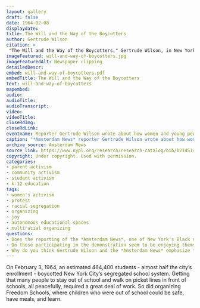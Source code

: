 ```yaml
--- 
layout: gallery
draft: false
date: 1964-02-08
displaydate: 
title: The Will and the Way of the Boycotters
author: Gertrude Wilson
citation: >
 "The Will and the Way of the Boycotters," Gertrude Wilson, in New York City Civil Rights History Project, Accessed: [Month Day, Year], https://nyccivilrightshistory.org/gallery/will-and-way-of-boycotters.
imageFeatured: will-and-way-of-boycotters.jpg
imageFeaturedAlt: Newspaper clipping
detailedDescr: 
embed: will-and-way-of-boycotters.pdf
embedTitle: The Will and the Way of the Boycotters
text: will-and-way-of-boycotters
mapembed: 
audio: 
audioTitle: 
audioTranscript: 
video: 
videoTitle: 
closeRdImg: 
closeRdLink: 
eventname: Reporter Gertrude Wilson wrote about how women and young people worked to make the February 3 boycott happen.
caption: "*Amsterdam News* reporter Gertrude Wilson wrote about how women and young people worked to make the February 3 boycott happen."
archive_source: Amsterdam News
source_link: https://www.nypl.org/research/research-catalog/bib/b21451436
copyright: Under copyright. Used with permission.
categories: 
- parent activism
- community activism
- student activism
- k-12 education
tags: 
- women's activism
- protest
- racial segregation
- organizing
- joy
- autonomous educational spaces
- multiracial organizing
questions:
- Does the reporting of the *Amsterdam News*, one of New York's Black newspapers, make the demonstration seem like a success or a failure? Why do you think so? 
- Do those participating in the demonstration seem to be enjoying themselves? What evidence do you see in the text? 
- Why do you think Gertrude Wilson and the *Amsterdam News* emphasize the racial and class diversity of those supporting the boycott? Why is this important?
--- 
```


On February 3, 1964, an estimated 464,400 students - almost half the city’s enrollment - boycotted New York City’s segregated school system. Getting that many people to stay out of school and walk on picket lines in front of schools, all peacefully, required a great deal of work. So did organizing Freedom Schools, where children who were out of school could be safe, have meals, and learn.
